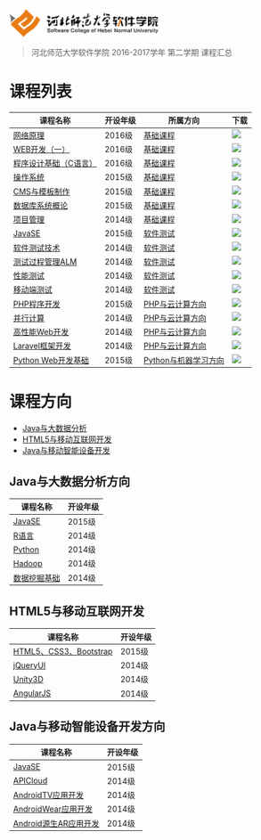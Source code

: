 <img src="./image/logo.png" height="50" /> 

> 河北师范大学软件学院 2016-2017学年 第二学期 课程汇总

# 课程列表

|课程名称|开设年级|所属方向|下载|
|-------|-------|-------|-------|
|[网络原理](https://github.com/edu2act/course-NetWork/tree/2016-2017-2st)|2016级|[基础课程](./基础课程)|[![](https://img.shields.io/badge/term-2016--2017--2st-orange.svg)](https://github.com/edu2act/course-NetWork/releases/tag/2016-2017-2st)|
|[WEB开发（一）](https://github.com/edu2act/course-web1/tree/2016-2017-2st)|2016级|[基础课程](./基础课程)|[![](https://img.shields.io/badge/term-2016--2017--2st-orange.svg)](https://github.com/edu2act/course-web1/releases/tag/2016-2017-2st)|
|[程序设计基础（C语言）](https://github.com/edu2act/course-c/tree/2016-2017-2st)|2016级|[基础课程](./基础课程)|[![](https://img.shields.io/badge/term-2016--2017--2st-orange.svg)](https://github.com/edu2act/course-c/releases/tag/2016-2017-2st)|
|[操作系统](https://github.com/edu2act/course-os/tree/2016-2017-2st)|2015级|[基础课程](./基础课程)|[![](https://img.shields.io/badge/term-2016--2017--2st-orange.svg)](https://github.com/edu2act/course-os/releases/tag/2016-2017-2st)|
|[CMS与模板制作](https://github.com/edu2act/course-cms/tree/2016-2017-2st)|2015级|[基础课程](./基础课程)|[![](https://img.shields.io/badge/term-2016--2017--2st-orange.svg)](https://github.com/edu2act/course-cms/releases/tag/2016-2017-2st)|
|[数据库系统概论](https://github.com/edu2act/course-DataBase/tree/2016-2017-2st)|2015级|[基础课程](./基础课程)|[![](https://img.shields.io/badge/term-2016--2017--2st-orange.svg)](https://github.com/edu2act/course-DataBase/releases/tag/2016-2017-2st)|
|[项目管理](https://github.com/edu2act/course-IT-Project-Management/tree/2016-2017-2st)|2014级|[基础课程](./基础课程)|[![](https://img.shields.io/badge/term-2016--2017--2st-orange.svg)](https://github.com/edu2act/course-IT-Project-Management/releases/tag/2016-2017-2st)|
|[JavaSE](https://github.com/edu2act/course-JavaSE-test/tree/2016-2017-2st)|2015级|[软件测试](./测试方向课程)|[![](https://img.shields.io/badge/term-2016--2017--2st-orange.svg)](https://github.com/edu2act/course-JavaSE-test/releases/tag/2016-2017-2st)|
|[软件测试技术](https://github.com/edu2act/course-Software-Testing-Techniques/tree/2016-2017-2st)|2014级|[软件测试](./测试方向课程)|[![](https://img.shields.io/badge/term-2016--2017--2st-orange.svg)](https://github.com/edu2act/course-Software-Testing-Techniques/releases/tag/2016-2017-2st)|
|[测试过程管理ALM](https://github.com/edu2act/course-Test-Process-Management/tree/2016-2017-2st)|2014级|[软件测试](./测试方向课程)|[![](https://img.shields.io/badge/term-2016--2017--2st-orange.svg)](https://github.com/edu2act/course-Test-Process-Management/releases/tag/2016-2017-2st)|
|[性能测试](https://github.com/edu2act/course-Load-Testing/tree/2016-2017-2st)|2014级|[软件测试](./测试方向课程)|[![](https://img.shields.io/badge/term-2016--2017--2st-orange.svg)](https://github.com/edu2act/course-Load-Testing/releases/tag/2016-2017-2st)|
|[移动端测试](https://github.com/edu2act/course-APP-Testing/tree/2016-2017-2st)|2014级|[软件测试](./测试方向课程)|[![](https://img.shields.io/badge/term-2016--2017--2st-orange.svg)](https://github.com/edu2act/course-APP-Testing/releases/tag/2016-2017-2st)|
|[PHP程序开发](https://github.com/edu2act/course-php-computing/tree/2016-2017-2st)|2015级|[PHP与云计算方向](./PHP与云计算方向课程)|[![](https://img.shields.io/badge/term-2016--2017--2st-orange.svg)](https://github.com/edu2act/course-php-computing/releases/tag/2016-2017-2st)|
|[并行计算](https://github.com/edu2act/course-parallel-cpomputing/tree/2016-2017-2st)|2014级|[PHP与云计算方向](./PHP与云计算方向课程)|[![](https://img.shields.io/badge/term-2016--2017--2st-orange.svg)](https://github.com/edu2act/course-parallel-cpomputing/releases/tag/2016-2017-2st)|
|[高性能Web开发](https://github.com/edu2act/course-php-hign-performance/tree/2016-2017-2st)|2014级|[PHP与云计算方向](./PHP与云计算方向课程)|[![](https://img.shields.io/badge/term-2016--2017--2st-orange.svg)](https://github.com/edu2act/course-php-hign-performance/releases/tag/2016-2017-2st)|
|[Laravel框架开发](https://github.com/edu2act/Course-Laravel/tree/2016-2017-2st)|2014级|[PHP与云计算方向](./PHP与云计算方向课程)|[![](https://img.shields.io/badge/term-2016--2017--2st-orange.svg)](https://github.com/edu2act/Course-Laravel/releases/tag/2016-2017-2st)|
|[Python Web开发基础](https://github.com/edu2act/course-Python-Web/tree/2016-2017-2st)|2015级|[Python与机器学习方向](./机器学习)|[![](https://img.shields.io/badge/term-2016--2017--2st-orange.svg)](https://github.com/edu2act/course-Python-Web/tree/releases/tag/2016-2017-2st)|

# 课程方向

- [Java与大数据分析](https://github.com/edu2act/Software-College-Course/tree/master/Java与大数据方向课程)
- [HTML5与移动互联网开发](https://github.com/edu2act/Software-College-Course/tree/master/H5与移动互联网方向课程)
- [Java与移动智能设备开发](https://github.com/edu2act/Software-College-Course/tree/master/Java与智能设备方向课程)


## Java与大数据分析方向

|课程名称|开设年级|
|-------|-------|
|[JavaSE](https://github.com/edu2act/course-JavaSE/)|2015级|
|[R语言](https://github.com/edu2act/course-R/)|2014级|
|[Python](https://github.com/edu2act/course-Python/)|2014级|
|[Hadoop](https://github.com/edu2act/course-Hadoop/)|2014级|
|[数据挖掘基础](https://github.com/edu2act/course-Fundamentals-of-data-mining/)|2014级|

## HTML5与移动互联网开发

|课程名称|开设年级|
|-------|-------|
|[HTML5、CSS3、Bootstrap](https://github.com/edu2act/course-HTML5-and-mobile-internet-development-fondation/)|2015级|
|[jQueryUI](https://github.com/edu2act/course-jQueryUI/)|2014级|
|[Unity3D](https://github.com/edu2act/course-Unity3D/)|2014级|
|[AngularJS](https://github.com/edu2act/course-AngularJS/)|2014级|

## Java与移动智能设备开发方向

|课程名称|开设年级|
|-------|-------|
|[JavaSE](https://github.com/edu2act/course-JavaSE-Android/)|2015级|
|[APICloud](https://github.com/edu2act/course-APICloud/)|2014级|
|[AndroidTV应用开发](https://github.com/edu2act/course-AndroidTV/)|2014级|
|[AndroidWear应用开发](https://github.com/edu2act/course-AndroidWear/)|2014级|
|[Android源生AR应用开发](https://github.com/edu2act/course-AndroidAR/)|2014级|


<!--
- Java与大数据分析
- HTML5与移动互联网开发
- Java与移动智能设备开发
- PHP与云计算技术
- Python与机器学习
- 软件测试
-->






